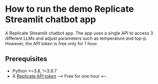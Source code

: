 # How to run the demo Replicate Streamlit chatbot app
A Replicate Streamlit chatbot app. The app uses a single API to access 3 different LLMs and adjust parameters such as temperature and top-p.
However, the API token is free only for 1 hour. 


## Prerequisites
* Python >=3.8, !=3.9.7
* A [Replicate API token](https://replicate.com/signin?next=/account/api-tokens) --> Free for one hour <--


